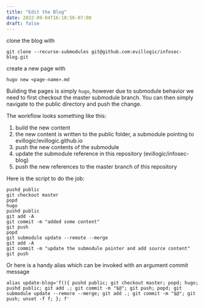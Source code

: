 ```yaml
---
title: "Edit the Blog"
date: 2022-09-04T16:18:56-07:00
draft: false
---
```


clone the blog with

```shell
git clone --recurse-submodules git@github.com:evillogic/infosec-blog.git
```

create a new page with

```shell
hugo new <page-name>.md
```

Building the pages is simply `hugo`, however due to submodule behavior we need to first checkout the master submodule branch. You can then simply navigate to the public directory and push the change.

The workflow looks something like this:

1. build the new content
2. the new content is written to the public folder, a submodule pointing to evillogic/evillogic.github.io
3. push the new contents of the submodule
4. update the submodule reference in this repository (evillogic/infosec-blog)
5. push the new references to the master branch of this repository

Here is the script to do the job:

```shell
pushd public
git checkout master
popd
hugo
pushd public
git add -A
git commit -m "added some content"
git push
popd
git submodule update --remote --merge
git add -A
git commit -m "update the submodule pointer and add source content"
git push
```

Or here is a handy alias which can be invoked with an argument commit message

```shell
alias update-blog='f(){ pushd public; git checkout master; popd; hugo; pushd public; git add .; git commit -m "$@"; git push; popd; git submodule update --remore --merge; git add .; git commit -m "$@"; git push; unset -f f; }; f'
```
